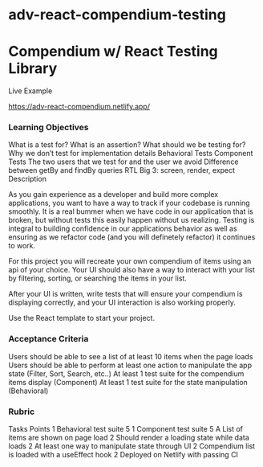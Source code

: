 # adv-react-compendium-testing

# Compendium w/ React Testing Library

Live Example

<https://adv-react-compendium.netlify.app/>

### Learning Objectives

What is a test for?
What is an assertion?
What should we be testing for?
Why we don’t test for implementation details
Behavioral Tests
Component Tests
The two users that we test for and the user we avoid
Difference between getBy and findBy queries
RTL Big 3: screen, render, expect
Description

As you gain experience as a developer and build more complex applications, you want to have a way to track if your codebase is running smoothly. It is a real bummer when we have code in our application that is broken, but without tests this easily happen without us realizing. Testing is integral to building confidence in our applications behavior as well as ensuring as we refactor code (and you will definetely refactor) it continues to work.

For this project you will recreate your own compendium of items using an api of your choice. Your UI should also have a way to interact with your list by filtering, sorting, or searching the items in your list.

After your UI is written, write tests that will ensure your compendium is displaying correctly, and your UI interaction is also working properly.

Use the React template to start your project.

### Acceptance Criteria

Users should be able to see a list of at least 10 items when the page loads
Users should be able to perform at least one action to manipulate the app state (Filter, Sort, Search, etc..)
At least 1 test suite for the compendium items display (Component)
At least 1 test suite for the state manipulation (Behavioral)

### Rubric

Tasks	Points
1 Behavioral test suite	5
1 Component test suite	5
A List of items are shown on page load	2
Should render a loading state while data loads	2
At least one way to manipulate state through UI	2
Compendium list is loaded with a useEffect hook	2
Deployed on Netlify with passing CI
